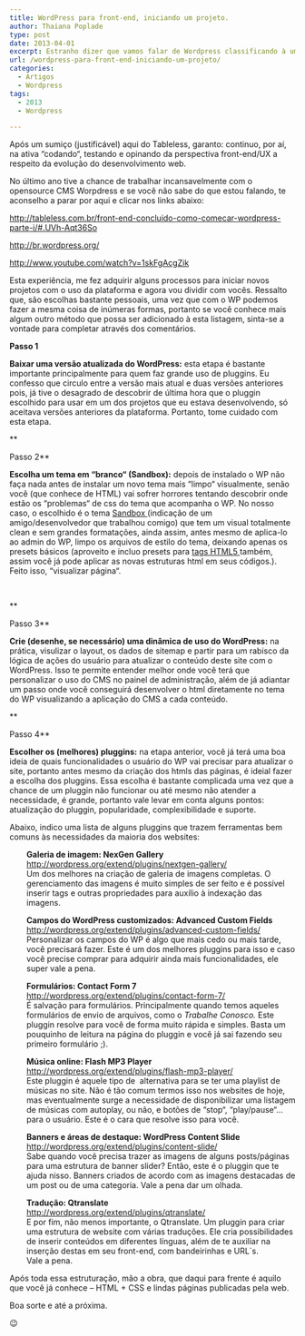 ```yaml
---
title: WordPress para front-end, iniciando um projeto.
author: Thaiana Poplade
type: post
date: 2013-04-01
excerpt: Estranho dizer que vamos falar de Wordpress classificando à um grupo específico, mas se o seu negócio é “html’s“, “css’s“ e algumas arriscadas em “jquery’s“ e “javascript’s“, você vai entender do que estou falando.
url: /wordpress-para-front-end-iniciando-um-projeto/
categories:
  - Artigos
  - Wordpress
tags:
  - 2013
  - Wordpress

---
```

Após um sumiço (justificável) aqui do Tableless, garanto: continuo, por aí, na ativa “codando“, testando e opinando da perspectiva front-end/UX a respeito da evolução do desenvolvimento web.
  
No último ano tive a chance de trabalhar incansavelmente com o opensource CMS Worpdress e se você não sabe do que estou falando, te aconselho a parar por aqui e clicar nos links abaixo:

<a href="http://tableless.com.br/front-end-concluido-como-comecar-wordpress-parte-i" target="_blank">http://tableless.com.br/front-end-concluido-como-comecar-wordpress-parte-i/#.UVh-Aqt36So</a>

<a href="http://br.wordpress.org/" target="_blank">http://br.wordpress.org/</a>

<a href="http://www.youtube.com/watch?v=1skFgAcgZik" target="_blank">http://www.youtube.com/watch?v=1skFgAcgZik</a>

Esta experiência, me fez adquirir alguns processos para iniciar novos projetos com o uso da plataforma e agora vou dividir com vocês. Ressalto que, são escolhas bastante pessoais, uma vez que com o WP podemos fazer a mesma coisa de inúmeras formas, portanto se você conhece mais algum outro método que possa ser adicionado à esta listagem, sinta-se a vontade para completar através dos comentários.

**Passo 1**

**Baixar uma versão atualizada do WordPress:** esta etapa é bastante importante principalmente para quem faz grande uso de pluggins. Eu confesso que circulo entre a versão mais atual e duas versões anteriores pois, já tive o desagrado de descobrir de última hora que o pluggin escolhido para usar em um dos projetos que eu estava desenvolvendo, só aceitava versões anteriores da plataforma. Portanto, tome cuidado com esta etapa.

**
  
Passo 2**

**Escolha um tema em “branco“ (Sandbox):** depois de instalado o WP não faça nada antes de instalar um novo tema mais “limpo“ visualmente, senão você (que conhece de HTML) vai sofrer horrores tentando descobrir onde estão os “problemas“ de css do tema que acompanha o WP. No nosso caso, o escolhido é o tema <a title="Sandbox" href="http://wordpress.org/extend/themes/sandbox" target="_blank">Sandbox </a>(indicação de um amigo/desenvolvedor que trabalhou comigo) que tem um visual totalmente clean e sem grandes formatações, ainda assim, antes mesmo de aplica-lo ao admin do WP, limpo os arquivos de estilo do tema, deixando apenas os presets básicos (aproveito e incluo presets para <a title="Tableless - Html5 e os novos atributos." href="http://tableless.com.br/html-5-novos-elementos-e-atributos/#.UViPXqt36So" target="_blank">tags HTML5 </a>também, assim você já pode aplicar as novas estruturas html em seus códigos.). Feito isso, “visualizar página“.

&nbsp;

**
  
Passo 3**

**Crie (desenhe, se necessário) uma dinâmica de uso do WordPress:** na prática, visulizar o layout, os dados de sitemap e partir para um rabisco da lógica de ações do usuário para atualizar o conteúdo deste site com o WordPress. Isso te permite entender melhor onde você terá que personalizar o uso do CMS no painel de administração, além de já adiantar um passo onde você conseguirá desenvolver o html diretamente no tema do WP visualizando a aplicação do CMS a cada conteúdo.

**
  
Passo 4**

**Escolher os (melhores) pluggins:** na etapa anterior, você já terá uma boa ideia de quais funcionalidades o usuário do WP vai precisar para atualizar o site, portanto antes mesmo da criação dos htmls das páginas, é ideial fazer a escolha dos pluggins. Essa escolha é bastante complicada uma vez que a chance de um pluggin não funcionar ou até mesmo não atender a necessidade, é grande, portanto vale levar em conta alguns pontos: atualização do pluggin, popularidade, complexibilidade e suporte.
  
Abaixo, indico uma lista de alguns pluggins que trazem ferramentas bem comuns às necessidades da maioria dos websites:

<p style="padding-left: 30px">
  <b>Galeria de imagem: NexGen Gallery<br /> </b><a href="http://wordpress.org/extend/plugins/nextgen-gallery/">http://wordpress.org/extend/plugins/nextgen-gallery/</a><br /> Um dos melhores na criação de galeria de imagens completas. O gerenciamento das imagens é muito simples de ser feito e é possível inserir tags e outras propriedades para auxílio à indexação das imagens.
</p>

<p style="padding-left: 30px">
  <b>Campos do WordPress customizados: Advanced Custom Fields</b><br /> <a href="http://wordpress.org/extend/plugins/advanced-custom-fields/">http://wordpress.org/extend/plugins/advanced-custom-fields/</a><br /> Personalizar os campos do WP é algo que mais cedo ou mais tarde, você precisará fazer. Este é um dos melhores pluggins para isso e caso você precise comprar para adquirir ainda mais funcionalidades, ele super vale a pena.
</p>

<p style="padding-left: 30px">
  <b>Formulários: Contact Form 7</b><br /> <a href="http://wordpress.org/extend/plugins/contact-form-7/">http://wordpress.org/extend/plugins/contact-form-7/</a><br /> É salvação para formulários. Principalmente quando temos aqueles formulários de envio de arquivos, como o <i>Trabalhe Conosco. </i>Este pluggin resolve para você de forma muito rápida e simples. Basta um pouquinho de leitura na página do pluggin e você já sai fazendo seu primeiro formulário ;).
</p>

<p style="padding-left: 30px">
  <b>Música online: Flash MP3 Player</b><br /> <a href="http://wordpress.org/extend/plugins/flash-mp3-player/">http://wordpress.org/extend/plugins/flash-mp3-player/</a><br /> Este pluggin é aquele tipo de  alternativa para se ter uma playlist de músicas no site. Não é tão comum termos isso nos websites de hoje, mas eventualmente surge a necessidade de disponibilizar uma listagem de músicas com autoplay, ou não, e botões de “stop“, “play/pause“&#8230; para o usuário. Este é o cara que resolve isso para você.
</p>

<p style="padding-left: 30px">
  <b>Banners e áreas de destaque: WordPress Content Slide</b><br /> <a href="http://wordpress.org/extend/plugins/content-slide/">http://wordpress.org/extend/plugins/content-slide/</a><br /> Sabe quando você precisa trazer as imagens de alguns posts/páginas para uma estrutura de banner slider? Então, este é o pluggin que te ajuda nisso. Banners criados de acordo com as imagens destacadas de um post ou de uma categoria. Vale a pena dar um olhada.
</p>

<p style="padding-left: 30px">
  <b>Tradução: Qtranslate</b><br /> <a href="http://wordpress.org/extend/plugins/qtranslate/">http://wordpress.org/extend/plugins/qtranslate/</a><br /> E por fim, não menos importante, o Qtranslate. Um pluggin para criar uma estrutura de website com várias traduções. Ele cria possibilidades de inserir conteúdos em diferentes línguas, além de te auxiliar na inserção destas em seu front-end, com bandeirinhas e URL`s.<br /> Vale a pena.
</p>

Após toda essa estruturação, mão a obra, que daqui para frente é aquilo que você já conhece – HTML + CSS e lindas páginas publicadas pela web.

Boa sorte e até a próxima.

😉

&nbsp;
